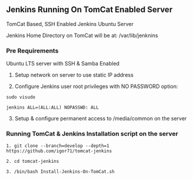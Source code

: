 ## Jenkins Running On TomCat Enabled Server

TomCat Based, SSH Enabled Jenkins Ubuntu Server

Jenkins Home Directory on TomCat will be at: /var/lib/jenknins

### Pre Requirements

Ubuntu LTS server with SSH & Samba Enabled

1. Setup network on server to use static IP address

2. Configure Jenkins user root privileges with NO PASSWORD option:
```
sudo visudo

jenkins ALL=(ALL:ALL) NOPASSWD: ALL
```
3. Setup & configure permanent access to /media/common on the server

### Running TomCat & Jenkins Installation script on the server
```
1. git clone --branch=develop --depth=1 https://github.com/igor71/tomcat-jenkins

2. cd tomcat-jenkins

3. /bin/bash Install-Jenkins-On-TomCat.sh
```
